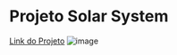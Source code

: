 # Projeto Solar System

[Link do Projeto](https://aysllanferreira.github.io/Projeto-11-Shopping-Cart/)
![image](https://user-images.githubusercontent.com/64482847/218308905-b8ef9af7-1603-4b23-9da8-9cddaed9ad20.png)
